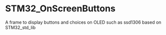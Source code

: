 # STM32_OnScreenButtons
A frame to display buttons and choices on OLED such as ssd1306 based on STM32_std_lib
